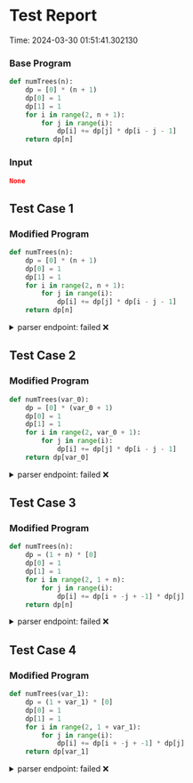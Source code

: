# Test Report

Time: 2024-03-30 01:51:41.302130

### Base Program

```py
def numTrees(n):
    dp = [0] * (n + 1)
    dp[0] = 1
    dp[1] = 1
    for i in range(2, n + 1):
        for j in range(i):
            dp[i] += dp[j] * dp[i - j - 1]
    return dp[n]
```

### Input

```json
None
```

## Test Case 1

### Modified Program

```py
def numTrees(n):
    dp = [0] * (n + 1)
    dp[0] = 1
    dp[1] = 1
    for i in range(2, n + 1):
        for j in range(i):
            dp[i] += dp[j] * dp[i - j - 1]
    return dp[n]
```

<details>
<summary>parser endpoint: failed ❌</summary>

Message: 
```
'NoneType' object has no attribute 'status_code'
```

Actual Output: None

</details>

## Test Case 2

### Modified Program

```py
def numTrees(var_0):
    dp = [0] * (var_0 + 1)
    dp[0] = 1
    dp[1] = 1
    for i in range(2, var_0 + 1):
        for j in range(i):
            dp[i] += dp[j] * dp[i - j - 1]
    return dp[var_0]
```

<details>
<summary>parser endpoint: failed ❌</summary>

Message: 
```
'NoneType' object has no attribute 'status_code'
```

Actual Output: None

</details>

## Test Case 3

### Modified Program

```py
def numTrees(n):
    dp = (1 + n) * [0]
    dp[0] = 1
    dp[1] = 1
    for i in range(2, 1 + n):
        for j in range(i):
            dp[i] += dp[i + -j + -1] * dp[j]
    return dp[n]
```

<details>
<summary>parser endpoint: failed ❌</summary>

Message: 
```
'NoneType' object has no attribute 'status_code'
```

Actual Output: None

</details>

## Test Case 4

### Modified Program

```py
def numTrees(var_1):
    dp = (1 + var_1) * [0]
    dp[0] = 1
    dp[1] = 1
    for i in range(2, 1 + var_1):
        for j in range(i):
            dp[i] += dp[i + -j + -1] * dp[j]
    return dp[var_1]
```

<details>
<summary>parser endpoint: failed ❌</summary>

Message: 
```
'NoneType' object has no attribute 'status_code'
```

Actual Output: None

</details>

